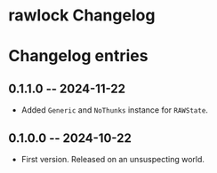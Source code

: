 # rawlock Changelog

# Changelog entries

## 0.1.1.0 -- 2024-11-22

* Added `Generic` and `NoThunks` instance for `RAWState`.

## 0.1.0.0 -- 2024-10-22

* First version. Released on an unsuspecting world.
